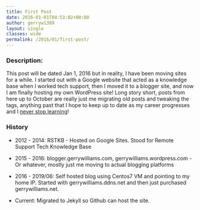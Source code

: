 ```yaml
---
title: First Post
date: 2016-01-01T04:53:02+00:00
author: gerryw1389
layout: single
classes: wide
permalink: /2016/01/first-post/
---
```

<!--more-->

### Description:

This post will be dated Jan 1, 2016 but in reality, I have been moving sites for a while. I started out with a Google website that acted as a knowledge base when I worked tech support, then I moved it to a blogger site, and now I am finally hosting my own WordPress site! Long story short, posts from here up to October are really just me migrating old posts and tweaking the tags, anything past that I hope to keep up to date as my career progresses and I [never stop learning](https://www.reddit.com/r/sysadmin/wiki/bootcamp)!

### History

- 2012 - 2014: RSTKB - Hosted on Google Sites. Stood for Remote Support Tech Knowledge Base

- 2015 - 2016: blogger.gerrywilliams.com, gerrywilliams.wordpress.com - Or whatever, mostly just me moving to actual blogging platforms

- 2016 - 2019/06: Self hosted blog using Centos7 VM and pointing to my home IP. Started with gerrywilliams.ddns.net and then just purchased gerrywilliams.net.

- Current: Migrated to Jekyll so Github can host the site.